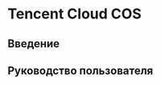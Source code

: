 # Tencent Cloud COS

<PluginInfo name="file-storage-cos"></PluginInfo>

## Введение

## Руководство пользователя